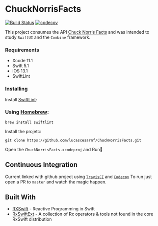 # ChuckNorrisFacts
[![Build Status](https://travis-ci.com/lucascesarnf/ChuckNorrisFacts.svg?branch=master)](https://travis-ci.com/lucascesarnf/ChuckNorrisFacts) [![codecov](https://codecov.io/gh/lucascesarnf/ChuckNorrisFacts/branch/master/graph/badge.svg)](https://codecov.io/gh/lucascesarnf/ChuckNorrisFacts)

 This project consumes the API [Chuck Norris Facts](https://api.chucknorris.io/) and was intended to study `SwiftUI` and the `Combine` framework.

### Requirements

* Xcode 11.1
* Swift 5.1
* iOS 13.1
* SwiftLint

### Installing

Install [SwiftLint](https://github.com/realm/SwiftLint):
### Using [Homebrew](http://brew.sh/):

```
brew install swiftlint
```

Install the projetc:

```
git clone https://github.com/lucascesarnf/ChuckNorrisFacts.git
```

Open the `ChuckNorrisFacts.xcodeproj` and Run🏃

## Continuous Integration
Current linked with github project using [`TravisCI`](https://travis-ci.com/lucascesarnf/ChuckNorrisFacts) and [`Codecov`](https://codecov.io/gh/lucascesarnf/ChuckNorrisFacts)
To run just open a PR to `master` and watch the magic happen.

## Built With

* [RXSwift](https://github.com/ReactiveX/RxSwift) - Reactive Programming in Swift
* [RxSwiftExt](https://github.com/RxSwiftCommunity/RxSwiftExt) - A collection of Rx operators & tools not found in the core RxSwift distribution

